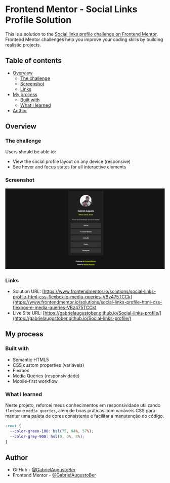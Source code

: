 # Frontend Mentor - Social Links Profile Solution

This is a solution to the [Social links profile challenge on Frontend Mentor](https://www.frontendmentor.io/challenges/social-links-profile-UG32l9m6dQ). Frontend Mentor challenges help you improve your coding skills by building realistic projects.

## Table of contents

- [Overview](#overview)
  - [The challenge](#the-challenge)
  - [Screenshot](#screenshot)
  - [Links](#links)
- [My process](#my-process)
  - [Built with](#built-with)
  - [What I learned](#what-i-learned)
- [Author](#author)

## Overview

### The challenge

Users should be able to:

- View the social profile layout on any device (responsive)
- See hover and focus states for all interactive elements

### Screenshot

![Screenshot](./preview.png)

### Links

- Solution URL: [https://www.frontendmentor.io/solutions/social-links-profile-html-css-flexbox-e-media-queries-VBz475TCCk](https://www.frontendmentor.io/solutions/social-links-profile-html-css-flexbox-e-media-queries-VBz475TCCk)
- Live Site URL: [https://gabrielaugustober.github.io/Social-links-profile/](https://gabrielaugustober.github.io/Social-links-profile/)

## My process

### Built with

- Semantic HTML5
- CSS custom properties (variáveis)
- Flexbox
- Media Queries (responsividade)
- Mobile-first workflow

### What I learned

Neste projeto, reforcei meus conhecimentos em responsividade utilizando `flexbox` e `media queries`, além de boas práticas com variáveis CSS para manter uma paleta de cores consistente e facilitar a manutenção do código.

```css
:root {
  --color-green-100: hsl(75, 94%, 57%);
  --color-grey-900: hsl(0, 0%, 8%);
}
```

## Author

- GitHub - [@GabrielAugustoBer](https://github.com/GabrielAugustoBer)
- Frontend Mentor - [@GabrielAugustoBer](https://www.frontendmentor.io/profile/GabrielAugustoBer)
